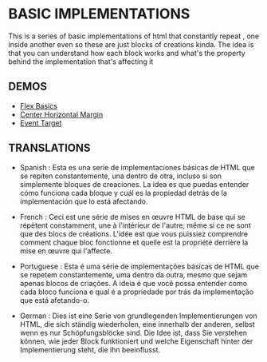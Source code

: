 # BASIC IMPLEMENTATIONS

This is a series of basic implementations of html that constantly repeat , one inside another even so these are just blocks of creations kinda. The idea is that you can understand how each block works and what's the property behind the implementation that's affecting it


## DEMOS

- <a href="https://codesandbox.io/s/jolly-gates-76pw8j?file=/index.html" target="_blank">Flex Basics</a>
- <a href="https://codesandbox.io/s/magical-kapitsa-k6kp6r?file=/index.html" target="_blank">Center Horizontal Margin</a>
- <a href="https://codesandbox.io/s/spring-sunset-skbcnf?file=/index.html" target="_blank">Event Target</a>

## TRANSLATIONS 

- Spanish : Esta es una serie de implementaciones básicas de HTML que se repiten constantemente, una dentro de otra, incluso si son simplemente bloques de creaciones. La idea es que puedas entender cómo funciona cada bloque y cuál es la propiedad detrás de la implementación que lo está afectando.

- French : Ceci est une série de mises en œuvre HTML de base qui se répètent constamment, une à l'intérieur de l'autre, même si ce ne sont que des blocs de créations. L'idée est que vous puissiez comprendre comment chaque bloc fonctionne et quelle est la propriété derrière la mise en œuvre qui l'affecte.

- Portuguese : Esta é uma série de implementações básicas de HTML que se repetem constantemente, uma dentro da outra, mesmo que sejam apenas blocos de criações. A ideia é que você possa entender como cada bloco funciona e qual é a propriedade por trás da implementação que está afetando-o.

- German : Dies ist eine Serie von grundlegenden Implementierungen von HTML, die sich ständig wiederholen, eine innerhalb der anderen, selbst wenn es nur Schöpfungsblöcke sind. Die Idee ist, dass Sie verstehen können, wie jeder Block funktioniert und welche Eigenschaft hinter der Implementierung steht, die ihn beeinflusst.
